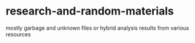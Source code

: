 # research-and-random-materials
mostly garbage and unknown files or hybrid analysis results from various resources
